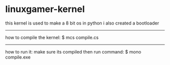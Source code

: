 # linuxgamer-kernel
this kernel is used to make a 8 bit os in python
i also created a bootloader
____________________________
how to compile the kernel:
$ mcs compile.cs
___________________________
how to run it:
make sure its compiled
then run command:
$ mono compile.exe
